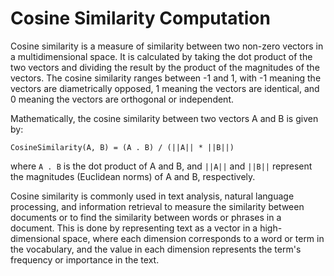 Cosine Similarity Computation
=============================

Cosine similarity is a measure of similarity between two non-zero vectors in a multidimensional space. It is calculated by taking the dot product of the two vectors and dividing the result by the product of the magnitudes of the vectors. The cosine similarity ranges between -1 and 1, with -1 meaning the vectors are diametrically opposed, 1 meaning the vectors are identical, and 0 meaning the vectors are orthogonal or independent.

Mathematically, the cosine similarity between two vectors A and B is given by:

`CosineSimilarity(A, B) = (A . B) / (||A|| * ||B||)`

where `A . B` is the dot product of A and B, and `||A||` and `||B||` represent the magnitudes (Euclidean norms) of A and B, respectively.

Cosine similarity is commonly used in text analysis, natural language processing, and information retrieval to measure the similarity between documents or to find the similarity between words or phrases in a document. This is done by representing text as a vector in a high-dimensional space, where each dimension corresponds to a word or term in the vocabulary, and the value in each dimension represents the term's frequency or importance in the text.


